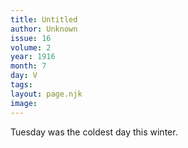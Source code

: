 ```yaml
---
title: Untitled
author: Unknown
issue: 16
volume: 2
year: 1916
month: 7
day: V
tags:
layout: page.njk
image:
---
```

Tuesday was the coldest day this winter. 


